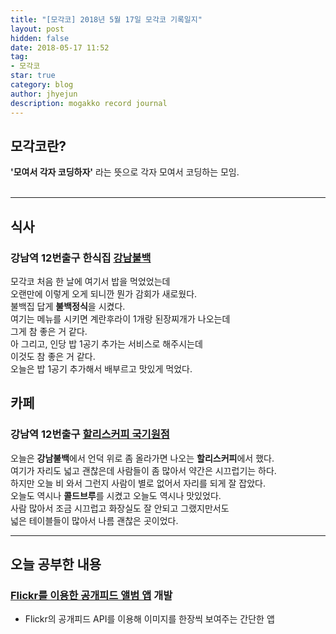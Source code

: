 ```yaml
---
title: "[모각코] 2018년 5월 17일 모각코 기록일지"
layout: post
hidden: false
date: 2018-05-17 11:52
tag:
- 모각코
star: true
category: blog
author: jhyejun
description: mogakko record journal
---
```


## **모각코란?**
**'모여서 각자 코딩하자'** 라는 뜻으로 각자 모여서 코딩하는 모임.<br>
<br>

---

## **식사**
### 강남역 12번출구 한식집 **[강남불백](https://store.naver.com/restaurants/detail?id=35964491)**<br>
모각코 처음 한 날에 여기서 밥을 먹었었는데<br>
오랜만에 이렇게 오게 되니깐 뭔가 감회가 새로웠다.<br>
불백집 답게 **불백정식**을 시켰다.<br>
여기는 메뉴를 시키면 계란후라이 1개랑 된장찌개가 나오는데<br>
그게 참 좋은 거 같다.<br>
아 그리고, 인당 밥 1공기 추가는 서비스로 해주시는데<br>
이것도 참 좋은 거 같다.<br>
오늘은 밥 1공기 추가해서 배부르고 맛있게 먹었다.<br>

## **카페**
### 강남역 12번출구 **[할리스커피 국기원점](https://store.naver.com/restaurants/detail?id=36257335)**
오늘은 **강남불백**에서 언덕 위로 좀 올라가면 나오는 **할리스커피**에서 했다.<br>
여기가 자리도 넓고 괜찮은데 사람들이 좀 많아서 약간은 시끄럽기는 하다.<br>
하지만 오늘 비 와서 그런지 사람이 별로 없어서 자리를 되게 잘 잡았다.<br>
오늘도 역시나 **콜드브루**를 시켰고 오늘도 역시나 맛있었다.<br>
사람 많아서 조금 시끄럽고 화장실도 잘 안되고 그랬지만서도<br>
넓은 테이블들이 많아서 나름 괜찮은 곳이었다.<br>

---

## **오늘 공부한 내용**
### **[Flickr를 이용한 공개피드 앨범 앱](https://github.com/jhyejun/HyAlbum)** 개발 
- Flickr의 공개피드 API를 이용해 이미지를 한장씩 보여주는 간단한 앱
